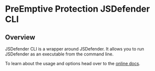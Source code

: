 # PreEmptive Protection JSDefender CLI

## Overview

JSDefender CLI is a wrapper around JSDefender. It allows you to run JSDefender as an executable from the command line. 

To learn about the usage and options head over to the [online docs](https://www.preemptive.com/jsdefender/2.7/userguide/en/index.html).
